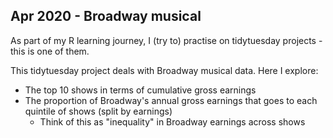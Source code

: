 ## Apr 2020 - Broadway musical 

As part of my R learning journey, I (try to) practise on tidytuesday projects - this is one of them.

This tidytuesday project deals with Broadway musical data. Here I explore:
* The top 10 shows in terms of cumulative gross earnings
* The proportion of Broadway's annual gross earnings that goes to each quintile of shows (split by earnings)
  * Think of this as "inequality" in Broadway earnings across shows
